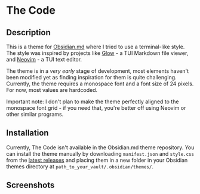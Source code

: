 # The Code

## Description

This is a theme for [Obsidian.md](https://obsidian.md/) where I tried to use a terminal-like style. The style was inspired by projects like [Glow](https://github.com/charmbracelet/glow) - a TUI Markdown file viewer, and [Neovim](https://neovim.io/) - a TUI text editor.

The theme is in a *very early* stage of development, most elements haven't been modified yet as finding inspiration for them is quite challenging. Currently, the theme requires a monospace font and a font size of 24 pixels. For now, most values are hardcoded.

Important note: I don't plan to make the theme perfectly aligned to the monospace font grid - if you need that, you're better off using Neovim or other similar programs.

## Installation

Currently, The Code isn't available in the Obsidian.md theme repository. You can install the theme manually by downloading `manifest.json` and `style.css` from the [latest releases](https://github.com/boreymarf/the-code-obsidian-theme/releases/latest) and placing them in a new folder in your Obsidian themes directory at `path_to_your_vault/.obsidian/themes/`.

## Screenshots
